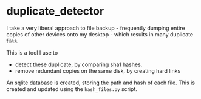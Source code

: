 # duplicate_detector

I take a very liberal approach to file backup - frequently dumping
entire copies of other devices onto my desktop - which results in
many duplicate files.

This is a tool I use to
 * detect these duplicate, by comparing sha1 hashes.
 * remove redundant copies on the same disk, by creating hard links


An sqlite database is created, storing the path and hash of each file.
This is created and updated using the `hash_files.py` script.


